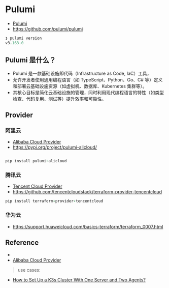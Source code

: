 # Pulumi

- [Pulumi](https://www.pulumi.com/)
- <https://github.com/pulumi/pulumi>

```ruby
❯ pulumi version
v3.163.0
```

## ​Pulumi 是什么？​​

- Pulumi 是一款​​基础设施即代码（Infrastructure as Code, IaC）工具​​，
- 允许开发者使用通用编程语言（如 TypeScript、Python、Go、C# 等）定义和部署云基础设施资源（如虚拟机、数据库、Kubernetes 集群等）。
- 其核心目标是简化云基础设施的管理，同时利用现代编程语言的特性（如类型检查、代码复用、测试等）提升效率和可靠性。

## Provider

### 阿里云

- [Alibaba Cloud Provider](https://www.pulumi.com/registry/packages/alicloud/)
- <https://pypi.org/project/pulumi-alicloud/>

```ruby

pip install pulumi-alicloud
```

### 腾讯云

- [Tencent Cloud Provider](https://www.pulumi.com/registry/packages/tencentcloud/)
- <https://github.com/tencentcloudstack/terraform-provider-tencentcloud>

```ruby
pip install terraform-provider-tencentcloud


```

### 华为云

- <https://support.huaweicloud.com/basics-terraform/terraform_0007.html>

## Reference

- [](https://www.pulumi.com/registry/)
- [Alibaba Cloud Provider](https://www.pulumi.com/registry/packages/alicloud/)

> use cases:

- [How to Set Up a K3s Cluster With One Server and Two Agents?](https://www.pulumi.com/answers/deploying-ranchers-lightweight-kubernetes-with-cloud-providers/)
